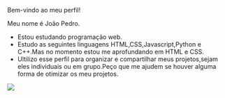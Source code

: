 Bem-vindo ao meu perfil!

Meu nome é João Pedro.

 - Estou estudando programação web.
 - Estudo as seguintes linguagens HTML,CSS,Javascript,Python e C++.Mas no momento estou me aprofundando em HTML e CSS.
 - Ultilizo esse perfil para organizar e compartilhar meus projetos,sejam eles individuais ou em grupo.Peço que me ajudem se houver alguma forma de otimizar os meu projetos.


![](https://media1.tenor.com/m/beBpPQsD4SoAAAAC/chilling-simpson.gif)
